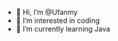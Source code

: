 - 👋 Hi, I’m @Ufanmy
- 👀 I’m interested in coding 
- 🌱 I’m currently learning Java 

<!---
Ufanmy/Ufanmy is a ✨ special ✨ repository because its `README.md` (this file) appears on your GitHub profile.
You can click the Preview link to take a look at your changes.
--->
